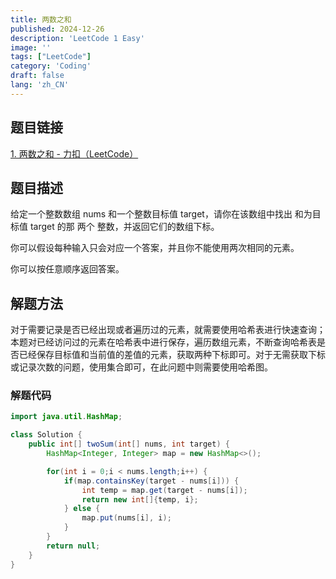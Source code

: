 ```yaml
---
title: 两数之和
published: 2024-12-26
description: 'LeetCode 1 Easy'
image: ''
tags: ["LeetCode"]
category: 'Coding'
draft: false 
lang: 'zh_CN'
---
```


## 题目链接

[1. 两数之和 - 力扣（LeetCode）](https://leetcode.cn/problems/two-sum/description/)

## 题目描述

给定一个整数数组 nums 和一个整数目标值 target，请你在该数组中找出 和为目标值 target  的那 两个 整数，并返回它们的数组下标。

你可以假设每种输入只会对应一个答案，并且你不能使用两次相同的元素。

你可以按任意顺序返回答案。

## 解题方法

对于需要记录是否已经出现或者遍历过的元素，就需要使用哈希表进行快速查询；本题对已经访问过的元素在哈希表中进行保存，遍历数组元素，不断查询哈希表是否已经保存目标值和当前值的差值的元素，获取两种下标即可。对于无需获取下标或记录次数的问题，使用集合即可，在此问题中则需要使用哈希图。

### 解题代码
```java
import java.util.HashMap;

class Solution {
    public int[] twoSum(int[] nums, int target) {
        HashMap<Integer, Integer> map = new HashMap<>();

        for(int i = 0;i < nums.length;i++) {
            if(map.containsKey(target - nums[i])) {
                int temp = map.get(target - nums[i]);
                return new int[]{temp, i};
            } else {
                map.put(nums[i], i);
            }
        }
        return null;
    }
}
```
